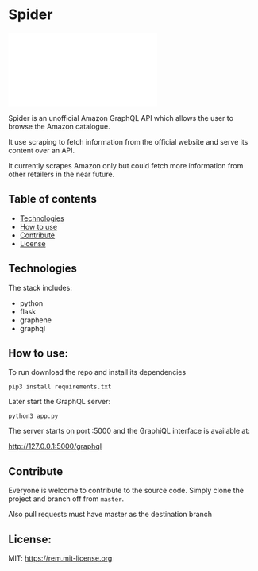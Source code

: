 # Spider

![spider](logo.pgn)

Spider is an unofficial Amazon GraphQL API which allows the user to browse the Amazon catalogue.

It use scraping to fetch information from the official website and serve its content over an API.

It currently scrapes Amazon only but could fetch more information from other retailers in the near future.


## Table of contents
* [Technologies](#technologies)
* [How to use](#how-to-use)
* [Contribute](#contribute)
* [License](#license)


## Technologies

The stack includes:

* python
* flask
* graphene
* graphql


## How to use:

To run download the repo and install its dependencies

```pip3 install requirements.txt```

Later start the GraphQL server:

```python3 app.py```

The server starts on port :5000 and the GraphiQL interface is available at:

http://127.0.0.1:5000/graphql

## Contribute

Everyone is welcome to contribute to the source code.
Simply clone the project and branch off from `master`.

Also pull requests must have master as the destination branch


## License:

MIT: https://rem.mit-license.org